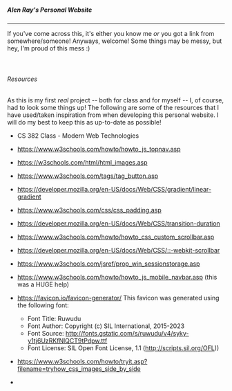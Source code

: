 ##### Alen Ray's Personal Website
---------------------------------------

If you've come across this, it's either you know me *or* you got a link from somewhere/someone! Anyways, welcome! Some things may be messy, but hey, I'm proud of this mess :)  
<br>
<br>
###### Resources
As this is my first *real* project -- both for class and for myself -- I, of course, had to look some things up! The following are some of the resources that I have used/taken inspiration from when developing this personal website. I will do my best to keep this as up-to-date as possible!

- CS 382 Class - Modern Web Technologies
- https://www.w3schools.com/howto/howto_js_topnav.asp
- https://w3schools.com/html/html_images.asp
- https://www.w3schools.com/tags/tag_button.asp
- https://developer.mozilla.org/en-US/docs/Web/CSS/gradient/linear-gradient 
- https://www.w3schools.com/css/css_padding.asp
- https://developer.mozilla.org/en-US/docs/Web/CSS/transition-duration
- https://www.w3schools.com/howto/howto_css_custom_scrollbar.asp
- https://developer.mozilla.org/en-US/docs/Web/CSS/::-webkit-scrollbar
- https://www.w3schools.com/jsref/prop_win_sessionstorage.asp
- https://www.w3schools.com/howto/howto_js_mobile_navbar.asp (this was a HUGE help)
- https://favicon.io/favicon-generator/
    This favicon was generated using the following font:

    - Font Title: Ruwudu
    - Font Author: Copyright (c) SIL International, 2015-2023
    - Font Source: http://fonts.gstatic.com/s/ruwudu/v4/syky-y1tj6UzRKfNlQCT9tPdpw.ttf
    - Font License: SIL Open Font License, 1.1 (http://scripts.sil.org/OFL))

- https://www.w3schools.com/howto/tryit.asp?filename=tryhow_css_images_side_by_side
- 